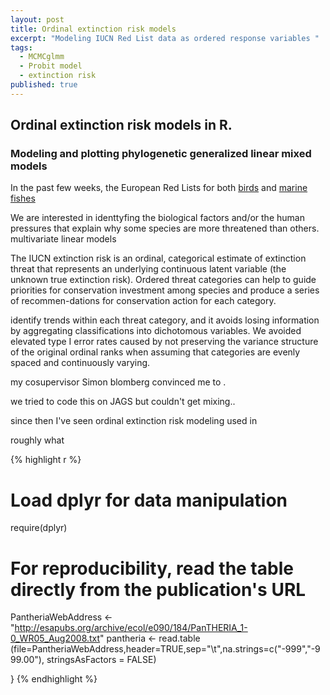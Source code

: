 ```yaml
---
layout: post
title: Ordinal extinction risk models 
excerpt: "Modeling IUCN Red List data as ordered response variables "
tags: 
  - MCMCglmm
  - Probit model
  - extinction risk
published: true
---
```


## Ordinal extinction risk models in R. 
### Modeling and plotting phylogenetic generalized linear mixed models

In the past few weeks, the European Red Lists for both [birds](http://www.theguardian.com/environment/2015/may/14/a-third-of-europes-birds-under-threat-says-most-comprehensive-study-yet) and [marine fishes](http://www.theguardian.com/environment/2015/jun/03/40-of-europes-sharks-and-rays-face-extinction) 

We are interested in identtyfing the biological factors and/or the human pressures that explain why some species are more threatened than others. multivariate linear models 


The IUCN extinction risk is an ordinal, categorical estimate of extinction threat that represents an underlying continuous latent variable (the unknown true extinction risk).
Ordered threat categories can help to guide priorities for conservation
investment among species and produce a series of recommen-dations for conservation action for each category. 

identify trends within each threat category, and
it avoids losing information by aggregating classifications
into dichotomous variables. We avoided elevated type I error
rates caused by not preserving the variance structure of the
original ordinal ranks when assuming that categories are
evenly spaced and continuously varying.

my cosupervisor Simon blomberg convinced me to .

we tried to code this on JAGS but couldn't get mixing..

since then I've seen ordinal extinction risk modeling used in 

roughly what

{% highlight r %}

# Load dplyr for data manipulation
require(dplyr)

# For reproducibility, read the table directly from the publication's URL 
PantheriaWebAddress <- "http://esapubs.org/archive/ecol/e090/184/PanTHERIA_1-0_WR05_Aug2008.txt"
pantheria <- read.table (file=PantheriaWebAddress,header=TRUE,sep="\t",na.strings=c("-999","-999.00"),
                          stringsAsFactors = FALSE)


}
{% endhighlight %}
